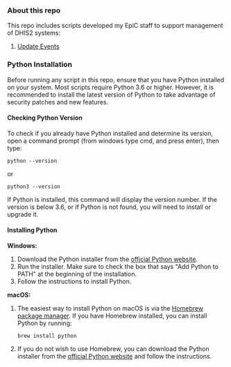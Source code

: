 ### About this repo
This repo includes scripts developed my EpiC staff to support management of DHIS2 systems:
1. [Update Events](Update%20Events)

### Python Installation

Before running any script in this repo, ensure that you have Python installed on your system. Most scripts require Python 3.6 or higher. However, it is recommended to install the latest version of Python to take advantage of security patches and new features.

#### Checking Python Version

To check if you already have Python installed and determine its version, open a command prompt (from windows type cmd, and press enter), then type:

```
python --version
```
or
```
python3 --version
```

If Python is installed, this command will display the version number. If the version is below 3.6, or if Python is not found, you will need to install or upgrade it.

#### Installing Python

**Windows:**

1. Download the Python installer from the [official Python website](https://www.python.org/downloads/).
2. Run the installer. Make sure to check the box that says "Add Python to PATH" at the beginning of the installation.
3. Follow the instructions to install Python.

**macOS:**

1. The easiest way to install Python on macOS is via the [Homebrew package manager](https://brew.sh/). If you have Homebrew installed, you can install Python by running:
   ```
   brew install python
   ```
2. If you do not wish to use Homebrew, you can download the Python installer from the [official Python website](https://www.python.org/downloads/) and follow the instructions.


